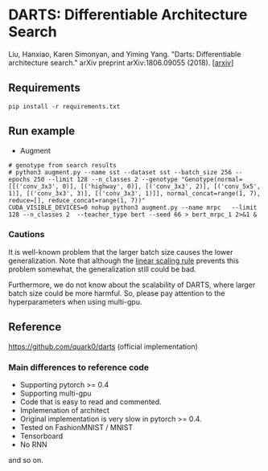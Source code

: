 # DARTS: Differentiable Architecture Search

Liu, Hanxiao, Karen Simonyan, and Yiming Yang. "Darts: Differentiable architecture search." arXiv preprint arXiv:1806.09055 (2018). [[arxiv](https://arxiv.org/abs/1806.09055)]

## Requirements

```
pip install -r requirements.txt

```
## Run example

- Augment

```shell
# genotype from search results
# python3 augment.py --name sst --dataset sst --batch_size 256 --epochs 250 --limit 128 --n_classes 2 --genotype "Genotype(normal=[[('conv_3x3', 0)], [('highway', 0)], [('conv_3x3', 2)], [('conv_5x5', 1)], [('conv_3x3', 3)], [('conv_3x3', 1)]], normal_concat=range(1, 7), reduce=[], reduce_concat=range(1, 7))"
CUDA_VISIBLE_DEVICES=0 nohup python3 augment.py --name mrpc   --limit 128 --n_classes 2  --teacher_type bert --seed 66 > bert_mrpc_1 2>&1 &

```

### Cautions

It is well-known problem that the larger batch size causes the lower generalization.
Note that although the [linear scaling rule](https://arxiv.org/pdf/1706.02677) prevents this problem somewhat, the generalization still could be bad.

Furthermore, we do not know about the scalability of DARTS, where larger batch size could be more harmful.
So, please pay attention to the hyperparameters when using multi-gpu.

## Reference

https://github.com/quark0/darts (official implementation)

### Main differences to reference code

- Supporting pytorch >= 0.4
- Supporting multi-gpu
- Code that is easy to read and commented.
- Implemenation of architect
- Original implementation is very slow in pytorch >= 0.4.
- Tested on FashionMNIST / MNIST
- Tensorboard
- No RNN

and so on.
